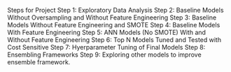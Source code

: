 Steps for Project
Step 1: Exploratory Data Analysis
Step 2: Baseline Models Without Oversampling and Without Feature Engineering
Step 3: Baseline Models Without Feature Engineering and SMOTE
Step 4: Baseline Models With Feature Engineering
Step 5: ANN Models (No SMOTE) With and Without Feature Engineering
Step 6: Top N Models Tuned and Tested with Cost Sensitive 
Step 7: Hyerparameter Tuning of Final Models
Step 8: Ensembling Frameworks
Step 9: Exploring other models to improve ensemble framework.
